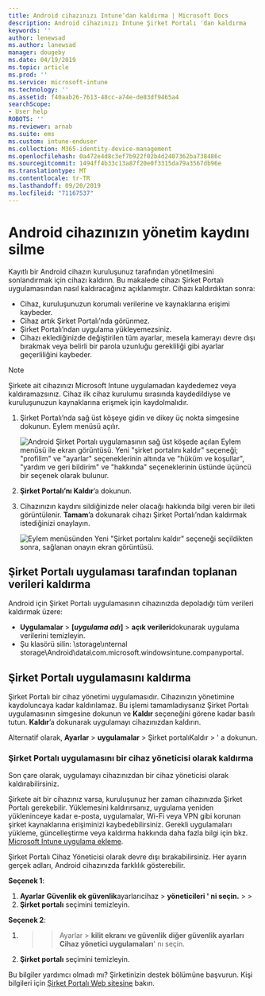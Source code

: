 ```yaml
---
title: Android cihazınızı Intune’dan kaldırma | Microsoft Docs
description: Android cihazınızı Intune Şirket Portalı 'dan kaldırma
keywords: ''
author: lenewsad
ms.author: lanewsad
manager: dougeby
ms.date: 04/19/2019
ms.topic: article
ms.prod: ''
ms.service: microsoft-intune
ms.technology: ''
ms.assetid: f40aab26-7613-48cc-a74e-de83df9465a4
searchScope:
- User help
ROBOTS: ''
ms.reviewer: arnab
ms.suite: ems
ms.custom: intune-enduser
ms.collection: M365-identity-device-management
ms.openlocfilehash: 0a472e4d8c3ef7b922f02b4d2407362ba738486c
ms.sourcegitcommit: 1494ff4b33c13a87f20e0f3315da79a3567db96e
ms.translationtype: MT
ms.contentlocale: tr-TR
ms.lasthandoff: 09/20/2019
ms.locfileid: "71167537"
---
```

# <a name="unenroll-your-android-device-from-management"></a>Android cihazınızın yönetim kaydını silme  

Kayıtlı bir Android cihazın kuruluşunuz tarafından yönetilmesini sonlandırmak için cihazı kaldırın. Bu makalede cihazı Şirket Portalı uygulamasından nasıl kaldıracağınız açıklanmıştır. Cihazı kaldırdıktan sonra:  

* Cihaz, kuruluşunuzun korumalı verilerine ve kaynaklarına erişimi kaybeder.
* Cihaz artık Şirket Portalı’nda görünmez.
* Şirket Portalı’ndan uygulama yükleyemezsiniz.
* Cihazı eklediğinizde değiştirilen tüm ayarlar, mesela kamerayı devre dışı bırakmak veya belirli bir parola uzunluğu gerekliliği gibi ayarlar geçerliliğini kaybeder.  

> [!NOTE]
> Şirkete ait cihazınızı Microsoft Intune uygulamadan kaydedemez veya kaldıramazsınız. Cihaz ilk cihaz kurulumu sırasında kaydedildiyse ve kuruluşunuzun kaynaklarına erişmek için kaydolmalıdır.  

1. Şirket Portalı’nda sağ üst köşeye gidin ve dikey üç nokta simgesine dokunun. Eylem menüsü açılır.

   ![Android Şirket Portalı uygulamasının sağ üst köşede açılan Eylem menüsü ile ekran görüntüsü. Yeni "şirket portalını kaldır" seçeneği; "profilim" ve "ayarlar" seçeneklerinin altında ve "hüküm ve koşullar", "yardım ve geri bildirim" ve "hakkında" seçeneklerinin üstünde üçüncü bir seçenek olarak bulunur.](./media/android_remove_cp_menu_action_after_1705.png)

2. **Şirket Portalı’nı Kaldır**’a dokunun.  

3. Cihazınızın kaydını sildiğinizde neler olacağı hakkında bilgi veren bir ileti görüntülenir. **Tamam**’a dokunarak cihazı Şirket Portalı’ndan kaldırmak istediğinizi onaylayın.

   ![Eylem menüsünden Yeni "Şirket portalını kaldır" seçeneği seçildikten sonra, sağlanan onayın ekran görüntüsü.](./media/android_remove_cp_menu_confirmation_after_1705.png)

## <a name="remove-data-collected-by-the-company-portal-app"></a>Şirket Portalı uygulaması tarafından toplanan verileri kaldırma  

Android için Şirket Portalı uygulamasının cihazınızda depoladığı tüm verileri kaldırmak üzere:

- **Uygulamalar** > **[*uygulama adı*]**  > **açık verileri**dokunarak uygulama verilerini temizleyin.
- Şu klasörü silin: \storage\ınternal storage\Android\data\com.microsoft.windowsintune.companyportal.

## <a name="uninstall-the-company-portal-app"></a>Şirket Portalı uygulamasını kaldırma

Şirket Portalı bir cihaz yönetimi uygulamasıdır. Cihazınızın yönetimine kaydoluncaya kadar kaldırılamaz. Bu işlemi tamamladıysanız Şirket Portalı uygulamasının simgesine dokunun ve **Kaldır** seçeneğini görene kadar basılı tutun. **Kaldır**’a dokunarak uygulamayı cihazınızdan kaldırın.  

Alternatif olarak, **Ayarlar** > **uygulamalar** > Şirket portalıKaldır > ' a dokunun.  

### <a name="remove-the-company-portal-app-as-a-device-administrator"></a>Şirket Portalı uygulamasını bir cihaz yöneticisi olarak kaldırma

Son çare olarak, uygulamayı cihazınızdan bir cihaz yöneticisi olarak kaldırabilirsiniz.  

Şirkete ait bir cihazınız varsa, kuruluşunuz her zaman cihazınızda Şirket Portalı gerekebilir. Yüklemesini kaldırırsanız, uygulama yeniden yükleninceye kadar e-posta, uygulamalar, Wi-Fi veya VPN gibi korunan şirket kaynaklarına erişiminizi kaybedebilirsiniz. Gerekli uygulamaları yükleme, güncelleştirme veya kaldırma hakkında daha fazla bilgi için bkz. [Microsoft Intune uygulama ekleme](https://docs.microsoft.com/intune/apps-add.md#apps-that-are-added-automatically-by-intune).  

Şirket Portalı Cihaz Yöneticisi olarak devre dışı bırakabilirsiniz. Her ayarın gerçek adları, Android cihazınızda farklılık gösterebilir.  

**Seçenek 1**:  

1. **Ayarlar** **Güvenlik ek güvenlik**ayarlarıcihaz > **yöneticileri ' ni seçin.**  >  >   
2. **Şirket portalı** seçimini temizleyin.  

**Seçenek 2**:

1.  >  > Ayarlar > **kilit ekranı ve güvenlik** **diğer güvenlik ayarları** **Cihaz yönetici uygulamaları**' nı seçin.
2. **Şirket portalı** seçimini temizleyin.

Bu bilgiler yardımcı olmadı mı? Şirketinizin destek bölümüne başvurun. Kişi bilgileri için [Şirket Portalı Web sitesine](https://go.microsoft.com/fwlink/?linkid=2010980) bakın.
